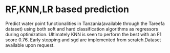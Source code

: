 # RF,KNN,LR based prediction
Predict water point functionalities in Tanzania(available through the Tareefa dataset) using both soft and hard classification algorithms as regressors during optimization. Ultimately KNN is seen to perform the best with an F1 score 0.76.
Early stopping and sgd are implemented from scratch.Dataset available upon request.

